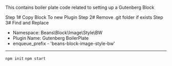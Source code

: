 This contains boiler plate code related to setting up a Gutenberg Block

Step 1# Copy Block To new Plugin
Step 2# Remove .git folder if exists
Step 3# Find and Replace

- Namespace:   Beans\Block\Image\Style\BW
- Plugin Name: Gutenberg BoilerPlate
- enqueue_prefix  -  'beans-block-image-style-bw'


------------------------------

```npm init```
```npm start```

